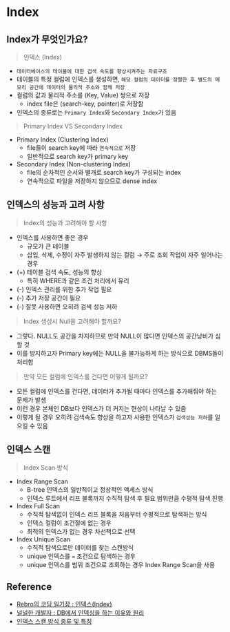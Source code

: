 # Index

## Index가 무엇인가요?

> 인덱스 (Index)

- `데이터베이스의 테이블에 대한 검색 속도를 향상시켜주는 자료구조`
- 테이블의 특정 컬럼에 인덱스를 생성하면, `해당 컬럼의 데이터를 정렬한 후 별도의 메모리 공간에 데이터의 물리적 주소와 함께 저장`
- 컬럼의 값과 물리적 주소를 (Key, Value) 쌍으로 저장
  - index file은 (search-key, pointer)로 저장함
- 인덱스의 종류로는 `Primary Index`와 `Secondary Index`가 있음

> Primary Index VS Secondary Index

- Primary Index (Clustering Index)
  - file들이 search key에 따라 `연속적으로` 저장
  - 일반적으로 search key가 primary key
- Secondary Index (Non-clustering Index)
  - file의 순차적인 순서와 별개로 search key가 구성되는 index
  - 연속적으로 파일을 저장하지 않으므로 dense index

## 인덱스의 성능과 고려 사항

> Index의 성능과 고려해야 할 사항

- 인덱스를 사용하면 좋은 경우
  - 규모가 큰 테이블
  - 삽입, 삭제, 수정이 자주 발생하지 않는 컬럼 $\rightarrow$ 주로 조회 작업이 자주 일어나는 경우
- (+) 테이블 검색 속도, 성능의 향상
  - 특히 WHERE과 같은 조건 처리에서 유리
- (-) 인덱스 관리를 위한 추가 작업 필요
- (-) 추가 저장 공간이 필요
- (-) 잘못 사용하면 오히려 검색 성능 저하

> Index 생성시 Null을 고려해야 할까요?

- 그렇다. NULL도 공간을 차지하므로 만약 NULL이 많다면 인덱스의 공간낭비가 심할 것
- 이를 방지하고자 Primary key에는 NULL을 불가능하게 하는 방식으로 DBMS들이 처리함

> 만약 모든 컬럼에 인덱스를 건다면 어떻게 될까요?

- 모든 컬럼에 인덱스를 건다면, 데이터가 추가될 때마다 인덱스를 추가해줘야 하는 문제가 발생
- 이런 경우 본체인 DB보다 인덱스가 더 커지는 현상이 나타날 수 있음
- 이렇게 될 경우 오히려 검색속도 향상을 하고자 사용한 인덱스가 `검색성능 저하`를 일으킬 수 있음

## 인덱스 스캔

> Index Scan 방식

- Index Range Scan
  - B-tree 인덱스의 일반적이고 정상적인 액세스 방식
  - 인덱스 루트에서 리프 블록까지 수직적 탐색 후 필요 범위만큼 수평적 탐색 진행
- Index Full Scan
  - 수직적 탐색없이 인덱스 리프 블록을 처음부터 수평적으로 탐색하는 방식
  - 인덱스 컬럼이 조건절에 없는 경우
  - 최적의 인덱스가 없는 경우 차선책으로 선택
- Index Unique Scan
  - 수직적 탐색으로만 데이터를 찾는 스캔방식
  - unique 인덱스를 `=` 조건으로 탐색하는 경우
  - unique 인덱스를 범위 조건으로 조회하는 경우 Index Range Scan을 사용

## Reference

- [Rebro의 코딩 일기장 : 인덱스(Index)](https://rebro.kr/167)
- [널널한 개발자 : DB에서 인덱싱을 하는 이유와 원리](https://www.youtube.com/watch?v=VO9bqmJ0Ns8)
- [인덱스 스캔 방식 종류 및 특징](https://m.blog.naver.com/PostView.naver?isHttpsRedirect=true&blogId=gglee0127&logNo=221336088285)